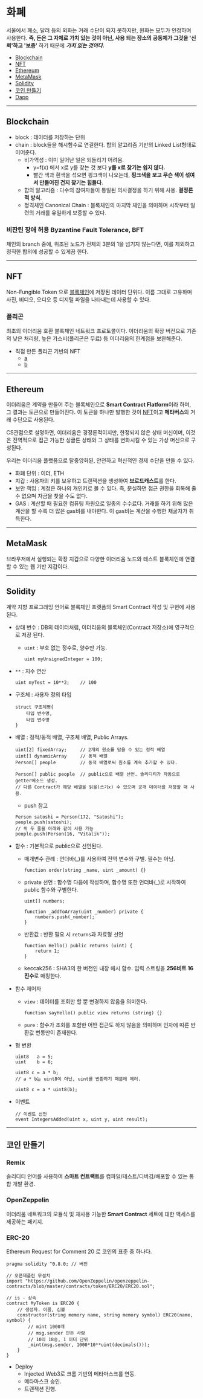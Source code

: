 # 화폐
서울에서 페소, 달러 등의 외화는 거래 수단이 되지 못하지만, 원화는 모두가 인정하며 사용한다. **즉, 돈은 그 자체로 가치 있는 것이 아닌, 사용 되는 장소의 공동체가 그것을 '신뢰'하고 '보증'** 하기 때문에 ***가치 있는 것이다.***

- [Blockchain](#blockchain)
- [NFT](#nft)
- [Ethereum](#ethereum)
- [MetaMask](#metamask)
- [Solidity](#solidity)
- [코인 만들기](#코인-만들기)
- [Dapp](https://github.com/lsw6684/Ethereum/tree/main/Dapp_Lottery)
---
## Blockchain
- block : 데이터를 저장하는 단위
- chain : block들을 해시함수로 연결한다. 합의 알고리즘 기반의 Linked List형태로 이어준다.
    - 비가역성 : 이미 일어난 일은 되돌리기 어려움.
        - y=f(x) 에서 x로 y를 찾는 것 보다 **y를 x로 찾기는 쉽지 않다.**
        - 빨간 색과 흰색을 섞으면 핑크색이 나오는데, **핑크색을 보고 무슨 색이 섞여서 만들어진 건지 찾기는 힘들다.**
    - 합의 알고리즘 : 다수의 참여자들이 통일된 의사결정을 하기 위해 사용. **결정론적 방식.** 
    - 정격체인 Canonical Chain : 블록체인의 마지막 체인을 의미하며 시작부터 일련의 거래를 유일하게 보증할 수 있다.
### 비잔틴 장애 허용 Byzantine Fault Tolerance, BFT
체인의 branch 중에, 위조된 노드가 전체의 3분의 1을 넘기지 않는다면, 이를 제외하고 정직한 합의에 성공할 수 있게끔 한다.

---

## NFT
Non-Fungible Token 으로 [블록체인](#블록체인)에 저장된 데이터 단위다. 이름 그대로 고유하며 사진, 비디오, 오디오 등 디지털 파일을 나타내는데 사용할 수 있다.

### 폴리곤
최초의 이더리움 호환 블록체인 네트워크 프로토콜이다. 이더리움의 확장 버전으로 기존의 낮은 처리량, 높은 가스비(폴리곤은 무료) 등 이더리움의 한계점을 보완해준다. 
- 직접 만든 폴리곤 기반의 NFT
    - [a](https://opensea.io/assets/matic/0x2953399124f0cbb46d2cbacd8a89cf0599974963/53652640495268935322357122152175540049246147142487809100132255691111630110721)
    - [b](https://opensea.io/assets/matic/0x2953399124f0cbb46d2cbacd8a89cf0599974963/53652640495268935322357122152175540049246147142487809100132255692211141738506)

---
## Ethereum
이더리움은 계약을 만들어 주는 블록체인으로 **Smart Contract Flatform**이라 하며, 그 결과는 토큰으로 만들어진다. 이 토큰을 하나만 발행한 것이 [NFT](#nft)이고 **메타버스**의 거래 수단으로 사용된다. <br />

CS관점으로 설명하면, 이더리움은 경정론적이지만, 한정되지 않은 상태 머신이며, 이것은 전역적으로 접근 가능한 싱글톤 상태와 그 상태를 변화시킬 수 있는 가상 머신으로 구성된다.

우리는 이더리움 플랫폼으로 탈중앙화된, 안전하고 혁신적인 경제 수단을 만들 수 있다.
- 화폐 단위 : 이더, ETH
- 지갑 : 사용자의 키를 보유하고 트랜잭션을 생성하여 **브로드캐스트**를 한다.
- 보안 책임 : 계정은 하나의 개인키로 볼 수 있다. 즉, 분실하면 접근 권한을 회복해 줄 수 없으며 자금을 찾을 수도 없다.
- GAS : 계산할 때 필요한 컴퓨팅 자원으로 일종의 수수료다. 거래를 하기 위해 많은 계산을 할 수록 더 많은 gas비를 내야한다. 이 gas비는 계산을 수행한 채굴자가 취득한다.

---
## MetaMask
브라우저에서 실행되는 확장 지갑으로 다양한 이더리움 노드와 테스트 블록체인에 연결할 수 있는 웹 기반 지갑이다.

---

## Solidity
계약 지향 프로그래밍 언어로 블록체인 프랫폼의 Smart Contract 작성 및 구현에 사용된다.
- 상태 변수 : DB의 데이터처럼, 이더리움의 블록체인(Contract 저장소)에 영구적으로 저장 된다.
    - `uint` : 부호 없는 정수로, 양수만 가능.
        ```solidity
        uint myUnsignedInteger = 100; 
        ```
- `**` : 지수 연산
    ```solidity
    uint myTest = 10**2;    // 100
    ```
- 구조체 : 사용자 정의 타입
    ```solidity
    struct 구조체명{
        타입 변수명,
        타입 변수명
    }
    ```
- 배열 : 정적/동적 배열, 구조체 배열, Public Arrays.
    ```solidity
    uint[2] fixedArray;     // 2개의 원소를 담을 수 있는 정적 배열
    uint[] dynamicArray     // 동적 배열
    Person[] people         // 동적 배열로써 원소를 계속 추가할 수 있다.
    
    Person[] public people  // public으로 배열 선언. 솔리디티가 자동으로 getter메소드 생성.
    // 다른 Contract가 해당 배열을 읽을(쓰기x) 수 있으며 공개 데이터를 저장할 때 사용.
    ```
    - push 참고
    ```solidity
    Person satoshi = Person(172, "Satoshi");
    people.push(satoshi);
    // 위 두 줄을 아래와 같이 사용 가능
    people.push(Person(16, "Vitalik"));
    ```

- 함수 : 기본적으로 public으로 선언된다.
    - 매개변수 관례 : 언더바(_)를 사용하여 전역 변수와 구별. 필수는 아님.
        ```solidity
        function order(string _name, uint _amount) {}
        ```
    - private 선언 : 함수명 다음에 작성하며, 함수명 또한 언더바(_)로 시작하여 public 함수와 구별한다.
        ```solidity
        uint[] numbers;

        function _addToArray(uint _number) private {
            numbers.push(_number);
        }
        ```
    - 반환값 : 반환 필요 시 `returns`과 자료형 선언
        ```solidity
        function Hello() public returns (uint) { 
            return 1;
        }
        ```
    - keccak256 : SHA3의 한 버전인 내장 해시 함수. 입력 스트링을 **256비트 16진수**로 매핑한다.
- 함수 제어자
    - `view` : 데이터를 조회만 할 뿐 변경하지 않음을 의미한다.
        ```solidity
        function sayHello() public view returns (string) {}
        ```
    - `pure` : 함수가 조회를 포함한 어떤 접근도 하지 않음을 의미하며 인자에 따른 반환값 변동만이 존재한다.
- 형 변환
    ```solidity
    uint8   a = 5;
    uint    b = 6;
    
    uint8 c = a * b;
    // a * b는 uint8이 아닌, uint를 반환하기 때문에 에러.
    
    uint8 c = a * uint8(b);
    ```
- 이벤트
    ```solidity
    // 이벤트 선언
    event IntegersAdded(uint x, uint y, uint result);
    
    ```
    
---
## 코인 만들기

### Remix
솔리디티 언어를 사용하여 **스마트 컨트랙트**를 컴파일/테스트/디버깅/배포할 수 있는 통합 개발 환경.

### OpenZeppelin
이더리움 네트워크의 모듈식 및 재사용 가능한 **Smart Contract** 세트에 대한 액세스를 제공하는 패키지.

### ERC-20
Ethereum Request for Comment 20 로 코인의 표준 중 하나다. 

```solidity
pragma solidity ^0.8.0; // 버전

// 오픈제플린 무설치
import "https://github.com/OpenZeppelin/openzeppelin-contracts/blob/master/contracts/token/ERC20/ERC20.sol";

// is - 상속
contract MyToken is ERC20 {
    // 생성자. 이름, 심볼
    constructor(string memory name, string memory symbol) ERC20(name, symbol) {
        // mint 1000개
        // msg.sender 만든 사람
        // 10의 18승, 1 이더 단위
        _mint(msg.sender, 1000*10**uint(decimals()));
    }
}
```
- Deploy
    - Injected Web3로 크롬 기반의 메타마스크를 연동.
    - 메타마스크 승인.
    - 트랜잭션 진행.
